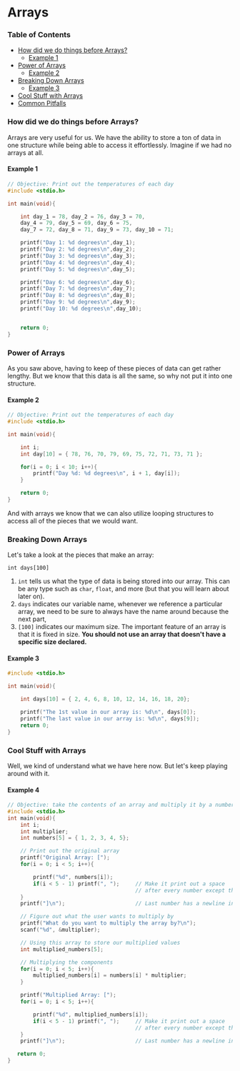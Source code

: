 # Arrays
### Table of Contents
- [How did we do things before Arrays?](#how-did-we-do-things-before-arrays)
    - [Example 1](#example-1)
- [Power of Arrays](#powers-of-arrays)
    - [Example 2](#example-2)
- [Breaking Down Arrays](#breaking-down-arrays)
    - [Example 3](#example-3)
-  [Cool Stuff with Arrays](#cool-stuff-with-arrays)
- [Common Pitfalls](#common-pitfalls)

### How did we do things before Arrays?
Arrays are very useful for us. We have the ability to store a ton of data in one structure while being able to access it effortlessly. Imagine if we had no arrays at all.
#### Example 1
```c
// Objective: Print out the temperatures of each day
#include <stdio.h>

int main(void){

    int day_1 = 78, day_2 = 76, day_3 = 70,
    day_4 = 79, day_5 = 69, day_6 = 75,
    day_7 = 72, day_8 = 71, day_9 = 73, day_10 = 71;

    printf("Day 1: %d degrees\n",day_1);
    printf("Day 2: %d degrees\n",day_2);
    printf("Day 3: %d degrees\n",day_3);
    printf("Day 4: %d degrees\n",day_4);
    printf("Day 5: %d degrees\n",day_5);

    printf("Day 6: %d degrees\n",day_6);
    printf("Day 7: %d degrees\n",day_7);
    printf("Day 8: %d degrees\n",day_8);
    printf("Day 9: %d degrees\n",day_9);
    printf("Day 10: %d degrees\n",day_10);


    return 0;
}
```

### Power of Arrays
As you saw above, having to keep of these pieces of data can get rather lengthy. But we know that this data is all the same, so why not put it into one structure.

#### Example 2
```c
// Objective: Print out the temperatures of each day
#include <stdio.h>

int main(void){

    int i;
    int day[10] = { 78, 76, 70, 79, 69, 75, 72, 71, 73, 71 };

    for(i = 0; i < 10; i++){
        printf("Day %d: %d degrees\n", i + 1, day[i]);
    }

    return 0;
}
```
And with arrays we know that we can also utilize looping structures to access all of the pieces that we would want.

### Breaking Down Arrays
Let's take a look at the pieces that make an array:

`int days[100]`

1. `int` tells us what the type of data is being stored into our array. This can be any type such as `char`, `float`, and more (but that you will learn about later on).
2. `days` indicates our variable name, whenever we reference a particular array, we need to be sure to always have the name around because the next part,
3. `[100]` indicates our maximum size. The important feature of an array is that it is fixed in size. **You should not use an array that doesn't have a specific size declared.**

#### Example 3
```c
#include <stdio.h>

int main(void){

    int days[10] = { 2, 4, 6, 8, 10, 12, 14, 16, 18, 20};

    printf("The 1st value in our array is: %d\n", days[0]);
    printf("The last value in our array is: %d\n", days[9]);
    return 0;
}
```

### Cool Stuff with Arrays
Well, we kind of understand what we have here now. But let's keep playing around with it.

#### Example 4
```c
// Objective: take the contents of an array and multiply it by a number
#include <stdio.h>
int main(void){
    int i;
    int multiplier;
    int numbers[5] = { 1, 2, 3, 4, 5};

    // Print out the original array
    printf("Original Array: [");
    for(i = 0; i < 5; i++){

        printf("%d", numbers[i]);
        if(i < 5 - 1) printf(", ");     // Make it print out a space
                                        // after every number except the last
    }
    printf("]\n");                      // Last number has a newline instead

    // Figure out what the user wants to multiply by
    printf("What do you want to multiply the array by?\n");
    scanf("%d", &multiplier);

    // Using this array to store our multiplied values
    int multiplied_numbers[5];

    // Multiplying the components
    for(i = 0; i < 5; i++){
        multiplied_numbers[i] = numbers[i] * multiplier;
    }

    printf("Multiplied Array: [");
    for(i = 0; i < 5; i++){

        printf("%d", multiplied_numbers[i]);
        if(i < 5 - 1) printf(", ");     // Make it print out a space
                                        // after every number except the last
    }
    printf("]\n");                      // Last number has a newline instead

   return 0;
}
```
